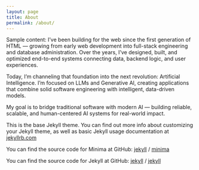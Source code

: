 ```yaml
---
layout: page
title: About
permalink: /about/
---
```


Sample content: I’ve been building for the web since the first generation of HTML — growing from early web development into full-stack engineering and database administration. Over the years, I’ve designed, built, and optimized end-to-end systems connecting data, backend logic, and user experiences.

Today, I’m channeling that foundation into the next revolution: Artificial Intelligence. I’m focused on LLMs and Generative AI, creating applications that combine solid software engineering with intelligent, data-driven models.

My goal is to bridge traditional software with modern AI — building reliable, scalable, and human-centered AI systems for real-world impact.

This is the base Jekyll theme. You can find out more info about customizing your Jekyll theme, as well as basic Jekyll usage documentation at [jekyllrb.com](https://jekyllrb.com/)

You can find the source code for Minima at GitHub:
[jekyll][jekyll-organization] /
[minima](https://github.com/jekyll/minima)

You can find the source code for Jekyll at GitHub:
[jekyll][jekyll-organization] /
[jekyll](https://github.com/jekyll/jekyll)


[jekyll-organization]: https://github.com/jekyll

